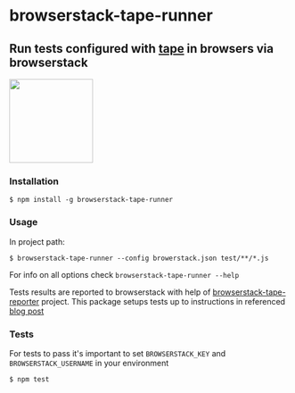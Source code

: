 # browserstack-tape-runner
## Run tests configured with [tape](https://github.com/substack/tape) in browsers via browserstack

<a href="https://browserstack.com"><img src="https://bstacksupport.zendesk.com/attachments/token/Pj5uf2x5GU9BvWErqAr51Jh2R/?name=browserstack-logo-600x315.png" height="150" /></a>


### Installation

	$ npm install -g browserstack-tape-runner

### Usage

In project path:

	$ browserstack-tape-runner --config browerstack.json test/**/*.js

For info on all options check `browserstack-tape-runner --help`

Tests results are reported to browserstack with help of [browserstack-tape-reporter](https://github.com/TehShrike/browserstack-tape-reporter) project. This package setups tests
up to instructions in referenced [blog post](https://joshduff.com/#!/post/2015-08-automated-testing-with-tape-and-browserstack.md)

### Tests

For tests to pass it's important to set `BROWSERSTACK_KEY` and `BROWSERSTACK_USERNAME` in your
environment

	$ npm test

